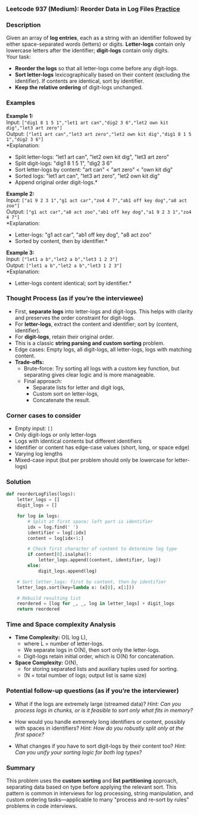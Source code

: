 ### Leetcode 937 (Medium): Reorder Data in Log Files [Practice](https://leetcode.com/problems/reorder-data-in-log-files)

### Description  
Given an array of **log entries**, each as a string with an identifier followed by either space-separated words (letters) or digits. **Letter-logs** contain only lowercase letters after the identifier; **digit-logs** contain only digits.  
Your task:  
- **Reorder the logs** so that all letter-logs come before any digit-logs.
- **Sort letter-logs** lexicographically based on their content (excluding the identifier). If contents are identical, sort by identifier.
- **Keep the relative ordering** of digit-logs unchanged.

### Examples  

**Example 1:**  
Input: `["dig1 8 1 5 1","let1 art can","dig2 3 6","let2 own kit dig","let3 art zero"]`  
Output: `["let1 art can","let3 art zero","let2 own kit dig","dig1 8 1 5 1","dig2 3 6"]`  
*Explanation:  
- Split letter-logs: "let1 art can", "let2 own kit dig", "let3 art zero"  
- Split digit-logs: "dig1 8 1 5 1", "dig2 3 6"  
- Sort letter-logs by content: "art can" < "art zero" < "own kit dig"  
- Sorted logs: "let1 art can", "let3 art zero", "let2 own kit dig"  
- Append original order digit-logs.*

**Example 2:**  
Input: `["a1 9 2 3 1","g1 act car","zo4 4 7","ab1 off key dog","a8 act zoo"]`  
Output: `["g1 act car","a8 act zoo","ab1 off key dog","a1 9 2 3 1","zo4 4 7"]`  
*Explanation:  
- Letter-logs: "g1 act car", "ab1 off key dog", "a8 act zoo"  
- Sorted by content, then by identifier.*

**Example 3:**  
Input: `["let1 a b","let2 a b","let3 1 2 3"]`  
Output: `["let1 a b","let2 a b","let3 1 2 3"]`  
*Explanation:  
- Letter-logs content identical; sort by identifier.*


### Thought Process (as if you’re the interviewee)  
- First, **separate logs** into letter-logs and digit-logs. This helps with clarity and preserves the order constraint for digit-logs.
- For **letter-logs**, extract the content and identifier; sort by (content, identifier).
- For **digit-logs**, retain their original order.
- This is a classic **string parsing and custom sorting** problem.  
- Edge cases: Empty logs, all digit-logs, all letter-logs, logs with matching content.
- **Trade-offs:**  
  - Brute-force: Try sorting all logs with a custom key function, but separating gives clear logic and is more manageable.
  - Final approach:  
    - Separate lists for letter and digit logs,
    - Custom sort on letter-logs,
    - Concatenate the result.


### Corner cases to consider  
- Empty input: `[]`
- Only digit-logs or only letter-logs
- Logs with identical contents but different identifiers  
- Identifier or content has edge-case values (short, long, or space edge)
- Varying log lengths
- Mixed-case input (but per problem should only be lowercase for letter-logs)


### Solution

```python
def reorderLogFiles(logs):
    letter_logs = []
    digit_logs = []

    for log in logs:
        # Split at first space; left part is identifier
        idx = log.find(' ')
        identifier = log[:idx]
        content = log[idx+1:]

        # Check first character of content to determine log type
        if content[0].isalpha():
            letter_logs.append((content, identifier, log))
        else:
            digit_logs.append(log)

    # Sort letter_logs: first by content, then by identifier
    letter_logs.sort(key=lambda x: (x[0], x[1]))

    # Rebuild resulting list
    reordered = [log for _, _, log in letter_logs] + digit_logs
    return reordered
```

### Time and Space complexity Analysis  

- **Time Complexity:** O(L log L),  
  - where L = number of letter-logs.  
  - We separate logs in O(N), then sort only the letter-logs.  
  - Digit-logs retain initial order, which is O(N) for concatenation.
- **Space Complexity:** O(N),  
  - for storing separated lists and auxiliary tuples used for sorting.  
  - (N = total number of logs; output list is same size)


### Potential follow-up questions (as if you’re the interviewer)  

- What if the logs are extremely large (streamed data)?
  *Hint: Can you process logs in chunks, or is it feasible to sort only what fits in memory?*

- How would you handle extremely long identifiers or content, possibly with spaces in identifiers?
  *Hint: How do you robustly split only at the first space?*

- What changes if you have to sort digit-logs by their content too?
  *Hint: Can you unify your sorting logic for both log types?*


### Summary
This problem uses the **custom sorting** and **list partitioning** approach, separating data based on type before applying the relevant sort. This pattern is common in interviews for log processing, string manipulation, and custom ordering tasks—applicable to many "process and re-sort by rules" problems in code interviews.
